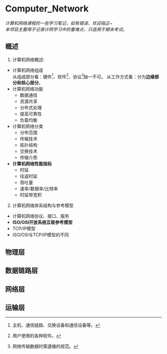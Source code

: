 # Computer_Network
*计算机网络课程的一些学习笔记，如有错误，欢迎指正~*  
*本项目主要用于记录计网学习中的重难点，只适用于期末考试。*

## 概述  
1. 计算机网络概述:
  - 计算机网络组成  
    从组成部分看：硬件[^硬件]、软件[^软件]、协议[^协议]缺一不可。
    [^硬件]:主机、通信链路、交换设备和通信设备等。  
    [^软件]:用户使用的各种软件。  
    [^协议]:网络传输数据时需遵循的规范。  
    
    从工作方式看：分为**边缘部分和核心部分**。
  - 计算机网络功能
    - 数据通信
    - 资源共享
    - 分布式处理
    - 提高可靠性
    - 负载均衡
  - 计算机网络分类
    - 分布范围
    - 传输技术
    - 拓扑结构
    - 交换技术
    - 传输介质   
  - **计算机网络性能指标**
    - 时延
    - 往返时延
    - 吞吐量
    - 速率/数据率/比特率
    - 时延带宽积
2. 计算机网络体系结构与参考模型
  - 计算机网络协议、接口、服务
  - **ISO/OSI开放系统互联参考模型**
  - TCP/IP模型
  - ISO/OSI与TCP/IP模型的不同

## 物理层


## 数据链路层


## 网络层


## 运输层
